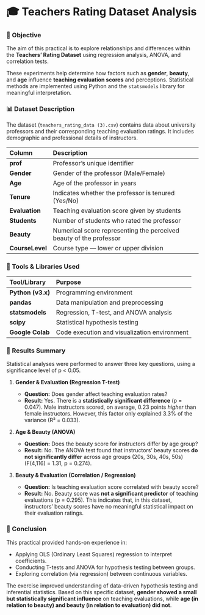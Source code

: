 # 🎓 Teachers Rating Dataset Analysis

### 🧭 Objective

The aim of this practical is to explore relationships and differences within the **Teachers’ Rating Dataset** using regression analysis, ANOVA, and correlation tests.

These experiments help determine how factors such as **gender**, **beauty**, and **age** influence **teaching evaluation scores** and perceptions. Statistical methods are implemented using Python and the `statsmodels` library for meaningful interpretation.

### 📊 Dataset Description

The dataset (`teachers_rating_data (3).csv`) contains data about university professors and their corresponding teaching evaluation ratings. It includes demographic and professional details of instructors.

| Column | Description |
| :--- | :--- |
| **prof** | Professor’s unique identifier |
| **Gender** | Gender of the professor (Male/Female) |
| **Age** | Age of the professor in years |
| **Tenure** | Indicates whether the professor is tenured (Yes/No) |
| **Evaluation** | Teaching evaluation score given by students |
| **Students** | Number of students who rated the professor |
| **Beauty** | Numerical score representing the perceived beauty of the professor |
| **CourseLevel** | Course type — lower or upper division |

### 🧰 Tools & Libraries Used

| Tool/Library | Purpose |
| :--- | :--- |
| **Python (v3.x)** | Programming environment |
| **pandas** | Data manipulation and preprocessing |
| **statsmodels** | Regression, T-test, and ANOVA analysis |
| **scipy** | Statistical hypothesis testing |
| **Google Colab** | Code execution and visualization environment |

### 🧾 Results Summary

Statistical analyses were performed to answer three key questions, using a significance level of p < 0.05.

1.  **Gender & Evaluation (Regression T-test)**
    * **Question:** Does gender affect teaching evaluation rates?
    * **Result:** Yes. There is a **statistically significant difference** (p = 0.047). Male instructors scored, on average, 0.23 points *higher* than female instructors. However, this factor only explained 3.3% of the variance (R² = 0.033).

2.  **Age & Beauty (ANOVA)**
    * **Question:** Does the beauty score for instructors differ by age group?
    * **Result:** No. The ANOVA test found that instructors’ beauty scores **do not significantly differ** across age groups (20s, 30s, 40s, 50s) (F(4,116) = 1.31, p = 0.274).

3.  **Beauty & Evaluation (Correlation / Regression)**
    * **Question:** Is teaching evaluation score correlated with beauty score?
    * **Result:** No. Beauty score was **not a significant predictor** of teaching evaluations (p = 0.295). This indicates that, in this dataset, instructors’ beauty scores have no meaningful statistical impact on their evaluation ratings.

### 🏁 Conclusion

This practical provided hands-on experience in:

* Applying OLS (Ordinary Least Squares) regression to interpret coefficients.
* Conducting T-tests and ANOVA for hypothesis testing between groups.
* Exploring correlation (via regression) between continuous variables.

The exercise improved understanding of data-driven hypothesis testing and inferential statistics. Based on this specific dataset, **gender showed a small but statistically significant influence** on teaching evaluations, while **age (in relation to beauty) and beauty (in relation to evaluation) did not**.
